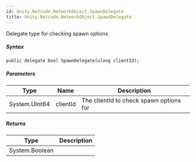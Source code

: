 ```yaml
---  
id: Unity.Netcode.NetworkObject.SpawnDelegate  
title: Unity.Netcode.NetworkObject.SpawnDelegate  
---
```


<div class="markdown level0 summary">

Delegate type for checking spawn options

</div>

<div class="markdown level0 conceptual">

</div>

 

##### Syntax

<div class="codewrapper">

``` lang-csharp
public delegate bool SpawnDelegate(ulong clientId);
```

</div>

##### Parameters

| Type          | Name     | Description                             |
|---------------|----------|-----------------------------------------|
| System.UInt64 | clientId | The clientId to check spawn options for |

##### Returns

| Type           | Description |
|----------------|-------------|
| System.Boolean |             |

 
